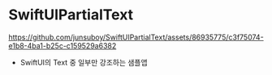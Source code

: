 # SwiftUIPartialText

https://github.com/junsuboy/SwiftUIPartialText/assets/86935775/c3f75074-e1b8-4ba1-b25c-c159529a6382

- SwiftUI의 Text 중 일부만 강조하는 샘플앱
